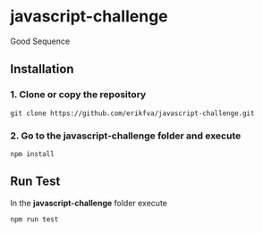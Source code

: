 # javascript-challenge
Good Sequence
## Installation
### 1. Clone or copy the repository
```Git
git clone https://github.com/erikfva/javascript-challenge.git
````
### 2. Go to the **javascript-challenge** folder and execute
````
npm install
````
## Run Test
In the **javascript-challenge** folder execute
````
npm run test
````
